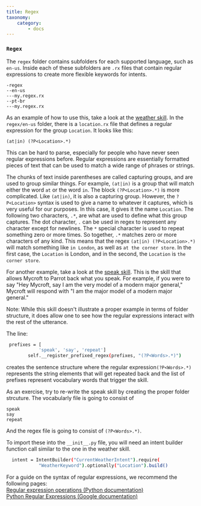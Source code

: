 ```yaml
---
title: Regex
taxonomy:
    category:
        - docs
---
```


### `Regex`
The `regex` folder contains subfolders for each supported language, such as `en-us`. Inside each of these subfolders are `.rx` files that contain regular expressions to create more flexible keywords for intents.
```
-regex
--en-us
---my.regex.rx
--pt-br
---my.regex.rx
```
As an example of how to use this, take a look at the [weather skill](https://github.com/MycroftAI/skill-weather).  In the `regex/en-us` folder, there is a `location.rx` file that defines a regular expression for the group `Location`. It looks like this:
```
(at|in) (?P<Location>.*)
```
This can be hard to parse, especially for people who have never seen regular expressions before. Regular expressions are essentially formatted pieces of text that can be used to match a wide range of phrases or strings. 

The chunks of text inside parentheses are called capturing groups, and are used to group similar things. For example, `(at|in)` is a group that will match either the word `at` or the word `in`. The block `(?P<Location>.*)` is more complicated. Like `(at|in)`, it is also a capturing group. However, the `?P<Location>` syntax is used to give a name to whatever it captures, which is very useful for our purposes. In this case, it gives it the name `Location`. The following two characters, `.*`, are what are used to define what this group captures. The dot character, `.` can be used in regex to represent any character except for newlines. The `*` special character is used to repeat something zero or more times. So together, `.*` matches zero or more characters of any kind. This means that the regex `(at|in) (?P<Location>.*)` will match something like `in London`, as well as `at the corner store`. In the first case, the `Location` is London, and in the second, the `Location` is `the corner store`. 

For another example, take a look at the [speak skill](https://github.com/MycroftAI/skill-speak). This is the skill that allows Mycroft to Parrot back what you speak. For example, if you were to say "Hey Mycroft, say I am the very model of a modern major general," Mycroft will respond with "I am the major model of a modern major general." 

Note: While this skill doesn't illustrate a proper example in terms of folder structure, it does allow one to see how the regular expressions interact with the rest of the utterance. 

The line:
```bash
 prefixes = [
            'speak', 'say', 'repeat']
        self.__register_prefixed_regex(prefixes, "(?P<Words>.*)")
```

creates the sentence structure where the regular expression```(?P<Words>.*)``` represents the string elements that will get repeated back and the list of prefixes represent vocabulary words that trigger the skill. 

As an exercise, try to re-write the speak skill by creating the proper folder strcuture. The vocabularly file is going to consist of 
```
speak
say
repeat
```

And the regex file is going to consist of ```(?P<Words>.*)```.

To import these into the ```__init__.py``` file, you will need an intent builder function call similar to the one in the weather skill.
```bash
  intent = IntentBuilder("CurrentWeatherIntent").require(
            "WeatherKeyword").optionally("Location").build()
```

For a guide on the syntax of regular expressions, we recommend the following pages:  
[Regular expression operations (Python documentation)](https://docs.python.org/2/library/re.html)  
[Python Regular Expressions (Google documentation)](https://developers.google.com/edu/python/regular-expressions)